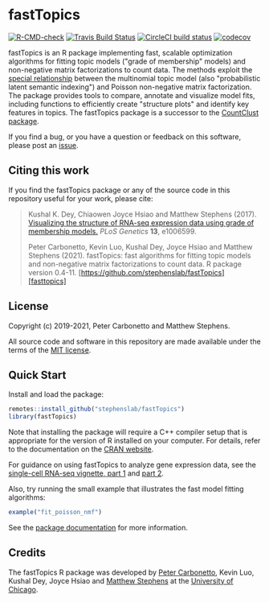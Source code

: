 # fastTopics

 [![R-CMD-check](https://github.com/stephenslab/fastTopics/workflows/R-CMD-check/badge.svg)](https://github.com/stephenslab/fastTopics/actions)
[![Travis Build Status](https://travis-ci.com/stephenslab/fastTopics.svg?branch=master)](https://travis-ci.com/stephenslab/fastTopics)
[![CircleCI build status](https://circleci.com/gh/stephenslab/fastTopics.svg?style=svg)](https://circleci.com/gh/stephenslab/fastTopics)
[![codecov](https://codecov.io/gh/stephenslab/fastTopics/branch/master/graph/badge.svg)](https://codecov.io/gh/stephenslab/fastTopics)

fastTopics is an R package implementing fast, scalable optimization
algorithms for fitting topic models ("grade of membership" models) and
non-negative matrix factorizations to count data. The methods exploit
the [special relationship][vignette-close-relationship] between the
multinomial topic model (also "probabilistic latent semantic
indexing") and Poisson non-negative matrix factorization. The package
provides tools to compare, annotate and visualize model fits,
including functions to efficiently create "structure plots" and
identify key features in topics. The fastTopics package is a successor
to the [CountClust package][countclust].

If you find a bug, or you have a question or feedback on this software,
please post an [issue][issues].

## Citing this work

If you find the fastTopics package or any of the source code in this
repository useful for your work, please cite:

> Kushal K. Dey, Chiaowen Joyce Hsiao and Matthew Stephens (2017).
> [Visualizing the structure of RNA-seq expression data using grade of membership models.][countclust-paper]
> *PLoS Genetics* **13**, e1006599.
>
> Peter Carbonetto, Kevin Luo, Kushal Dey, Joyce Hsiao and Matthew
> Stephens (2021). fastTopics: fast algorithms for fitting topic models
> and non-negative matrix factorizations to count data. R package
> version 0.4-11. [https://github.com/stephenslab/fastTopics][fasttopics]

## License

Copyright (c) 2019-2021, Peter Carbonetto and Matthew Stephens.

All source code and software in this repository are made available
under the terms of the [MIT license][mit-license].

## Quick Start

Install and load the package:

```R
remotes::install_github("stephenslab/fastTopics")
library(fastTopics)
```

Note that installing the package will require a C++ compiler setup
that is appropriate for the version of R installed on your
computer. For details, refer to the documentation on the
[CRAN website][cran].

For guidance on using fastTopics to analyze gene expression data, see
the [single-cell RNA-seq vignette, part 1][vignette-scrnaseq-1] and
[part 2][vignette-scrnaseq-2].

Also, try running the small example that illustrates the fast model
fitting algorithms:

```R
example("fit_poisson_nmf")
```

See the [package documentation][pkgdown] for more information.

## Credits

The fastTopics R package was developed by [Peter Carbonetto][peter],
Kevin Luo, Kushal Dey, Joyce Hsiao and
[Matthew Stephens][matthew] at the [University of Chicago][uchicago].

[fasttopics]:  https://github.com/stephenslab/fastTopics
[mit-license]: https://opensource.org/licenses/mit-license.html
[issues]: https://github.com/stephenslab/fastTopics/issues
[peter]: https://pcarbo.github.io
[kevin]: https://github.com/kevinlkx
[matthew]: http://stephenslab.uchicago.edu
[uchicago]: https://www.uchicago.edu
[cran]: https://cran.r-project.org
[countclust]: https://github.com/kkdey/CountClust
[countclust-paper]: https://doi.org/10.1371/journal.pgen.1006599
[pkgdown]: https://stephenslab.github.io/fastTopics
[vignette-close-relationship]: https://stephenslab.github.io/fastTopics/articles/relationship.html
[vignette-scrnaseq-1]: https://stephenslab.github.io/fastTopics/articles/single_cell_rnaseq_basic.html
[vignette-scrnaseq-2]: https://stephenslab.github.io/fastTopics/articles/single_cell_rnaseq_practical.html
